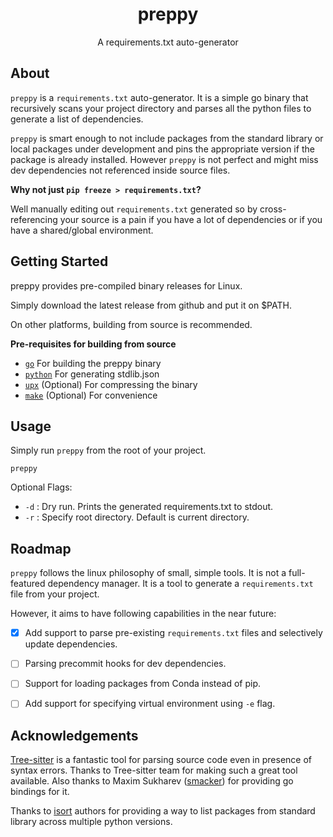 <div align="center">

# preppy

A requirements.txt auto-generator<br>

</div>

## About
`preppy` is a `requirements.txt` auto-generator. It is a simple go binary that recursively scans your project directory and parses all the python files to generate a list of dependencies.

`preppy` is smart enough to not include packages from the standard library or local packages under development and pins the appropriate version if the package is already installed. However `preppy` is not perfect and might miss dev dependencies not referenced inside source files.

**Why not just `pip freeze > requirements.txt`?**

Well manually editing out `requirements.txt` generated so by cross-referencing your source is a pain if you have a lot of dependencies or if you have a shared/global environment.


## Getting Started

preppy provides pre-compiled binary releases for Linux. 

Simply download the latest release from github and put it on $PATH.

On other platforms, building from source is recommended.

**Pre-requisites for building from source**
- [`go`](https://golang.org/) For building the preppy binary
- [`python`](https://www.python.org/) For generating stdlib.json
- [`upx`](https://upx.github.io/) (Optional) For compressing the binary
- [`make`](https://www.gnu.org/software/make/) (Optional) For convenience

## Usage

Simply run `preppy` from the root of your project.
```
preppy
```

Optional Flags:
- `-d` : Dry run. Prints the generated requirements.txt to stdout.
- `-r` : Specify root directory. Default is current directory.

## Roadmap

`preppy` follows the linux philosophy of small, simple tools. It is not a full-featured dependency manager. It is a tool to generate a `requirements.txt` file from your project.

However, it aims to have following capabilities in the near future:

- [x] Add support to parse pre-existing `requirements.txt` files and selectively update dependencies.
- [ ] Parsing precommit hooks for dev dependencies.
- [ ] Support for loading packages from Conda instead of pip.
- [ ] Add support for specifying virtual environment using `-e` flag.


## Acknowledgements

[Tree-sitter](https://github.com/tree-sitter/tree-sitter) is a fantastic tool for parsing source code even in presence of syntax errors. Thanks to Tree-sitter team for making such a great tool available. Also thanks to Maxim Sukharev ([smacker](https://github.com/smacker)) for providing go bindings for it.

Thanks to [isort](https://github.com/PyCQA/isort) authors for providing a way to list packages from standard library across multiple python versions.
